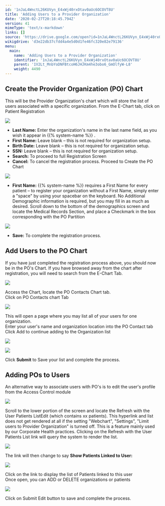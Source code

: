 ```yaml
---
id: '1nJaL4WnctL26KUVyn_E4xWj40rxOtav0aUc6OCOVT8U'
title: 'Adding Users to a Provider Organization'
date: '2020-02-27T20:18:45.794Z'
version: 41
mimeType: 'text/x-markdown'
links: []
source: 'https://drive.google.com/open?id=1nJaL4WnctL26KUVyn_E4xWj40rxOtav0aUc6OCOVT8U'
wikigdrive: 'd3e22db37cfdd4a4e5d0d1fe46fc320e82e79136'
menu:
  main:
    name: 'Adding Users to a Provider Organization'
    identifier: '1nJaL4WnctL26KUVyn_E4xWj40rxOtav0aUc6OCOVT8U'
    parent: '1V2Lt_MnbYoDNFBtcoH6JHJKm4he3obo6_GmOlfyW-L8'
    weight: 4490
---
```

## Create the Provider Organization (PO) Chart  
  
This will be the Provider Organization's chart which will store the list of users associated with a specific organization. From the E-Chart tab, click on Patient Registration
  
![](../adding-users-to-a-provider-organization.assets/19693729763ae89a71d42f724e6b8195.png)  

* <strong>Last Name:</strong> Enter the organization's name in the last name field, as you wish it appear in {{% system-name %}} .
* <strong>First Name:</strong> Leave blank – this is not required for organization setup.
* <strong>Birth Date:</strong> Leave blank – this is not required for organization setup.
* <strong>SSN:</strong> Leave blank – this is not required for organization setup.
* <strong>Search:</strong> To proceed to full Registration Screen
* <strong>Cancel:</strong> To cancel the registration process.
Proceed to Create the PO Chart
  
![](../adding-users-to-a-provider-organization.assets/782079f0bb832cb4a3bfccdfe4153e7e.png)  

* <strong>First Name:</strong> {{% system-name %}} requires a First Name for every patient – to register your organization without a First Name, simply enter a "space" by using your spacebar on the keyboard. No Additional Demographic information is required, but you may fill in as much as desired. Scroll down to the bottom of the demographics screen and locate the Medical Records Section, and place a Checkmark in the box corresponding with the PO Partition
  
![](../adding-users-to-a-provider-organization.assets/c13ffbb847ef9b42957259cfe8d7ef9f.png)  

* <strong>Save:</strong> To complete the registration process.
  
## Add Users to the PO Chart  
  
If you have just completed the registration process above, you should now be in the PO's Chart. If you have browsed away from the chart after registration, you will need to search from the E-Chart Tab.
  
![](../adding-users-to-a-provider-organization.assets/e4c33371cf3e4109fc0824b61cca1c77.png)  

Access the Chart, locate the PO Contacts Chart tab.  
Click on PO Contacts chart Tab
  
![](../adding-users-to-a-provider-organization.assets/72b39b9fd11f8ed9b179853fae21aace.png)  

This will open a page where you may list all of your users for one organization.  
Enter your user's name and organization location into the PO Contact tab  
Click Add to continue adding to the Organization list
  
![](../adding-users-to-a-provider-organization.assets/33d27301e2c4da90ddfdbfa5caca9e4b.png)  

  
![](../adding-users-to-a-provider-organization.assets/5810fc76faecd71013dc26becd4ba165.png)  

Click **Submit** to Save your list and complete the process.
  
## Adding POs to Users  
  
An alternative way to associate users with PO's is to edit the user's profile from the Access Control module
  
![](../adding-users-to-a-provider-organization.assets/c981382a7f47229da177bcdaa13accea.png)  

Scroll to the lower portion of the screen and locate the Refresh with the User Patients ListEdit (which contains xx patients). This hyperlink and list does not get rendered at all if the setting "Webchart", "Settings", "Limit users to Provider Organization" is turned off. This is a feature mainly used by our Corporate Health practices. Clicking on the Refresh with the User Patients List link will query the system to render the list.
  
![](../adding-users-to-a-provider-organization.assets/fe36db38f8772e047a6250018aad8290.png)  

The link will then change to say **Show Patients Linked to User:**
  
![](../adding-users-to-a-provider-organization.assets/02a80001a1acc149ee0f8b60b48f3006.png)  

Click on the link to display the list of Patients linked to this user  
Once open, you can ADD or DELETE organizations or patients
  
![](../adding-users-to-a-provider-organization.assets/7e7b2a44a31c522cc874c932358bbb21.png)  

Click on Submit Edit button to save and complete the process.

